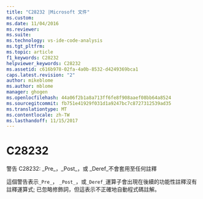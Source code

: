 ```yaml
---
title: "C28232 |Microsoft 文件"
ms.custom: 
ms.date: 11/04/2016
ms.reviewer: 
ms.suite: 
ms.technology: vs-ide-code-analysis
ms.tgt_pltfrm: 
ms.topic: article
f1_keywords: C28232
helpviewer_keywords: C28232
ms.assetid: c616b978-02fa-4a0b-8532-d4249369bca1
caps.latest.revision: "2"
author: mikeblome
ms.author: mblome
manager: ghogen
ms.openlocfilehash: 44a06f2b1a8a713ff6fe8f908aaef08bb64a8524
ms.sourcegitcommit: fb751e41929f031d1a9247bc7c8727312539ad35
ms.translationtype: MT
ms.contentlocale: zh-TW
ms.lasthandoff: 11/15/2017
---
```

# <a name="c28232"></a>C28232
警告 C28232: _Pre\_，_Post\_，或 _Deref\_不會套用至任何註釋  
  
 這個警告表示`_Pre_`， `_Post_`，或`_Deref_`運算子會出現在後續的功能性註釋沒有註釋運算式; 已忽略修飾詞，但這表示不正確地自動程式碼註解。